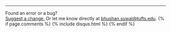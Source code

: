 <footer>
  <hr>
  Found an error or a bug?<br>
  <a href="https://github.com/bsuwal/site/issues/new">Suggest a change.</a>
  Or let me know directly at <a href="mailto:bhushan.suwal@tufts.edu">bhushan.suwal@tufts.edu</a>.
    {% if page.comments %}
        {% include disqus.html %}
    {% endif %}
  <br><br>
</footer>